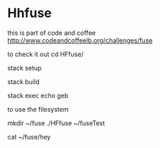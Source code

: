 # Hhfuse

this is part of code and coffee 
http://www.codeandcoffeelb.org/challenges/fuse

to check it out 
cd HFfuse/

stack setup

stack build 

stack exec echo geb

to use the filesystem 

mkdir ~/fuse
./HFfuse  ~/fuseTest

cat ~/fuse/hey
